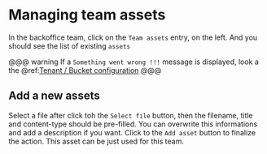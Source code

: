 # Managing team assets

In the backoffice team, click on the `Team assets` entry, on the left.
And you should see the list of existing `assets`

@@@ warning
If a `Something went wrong !!!` message is displayed, look a the @ref:[Tenant / Bucket configuration](../adminusage/1-tenants.md)
@@@

## Add a new assets
Select a file after click toh the `Select file` button, then the filename, title and content-type should be pre-filled.
You can overwrite this informations and add a description if you want.
Click to the `Add asset` button to finalize the action.
This asset can be just used for this team.